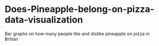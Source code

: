 # Does-Pineapple-belong-on-pizza-data-visualization
Bar graphs on how many people like and dislike pineapple on pizza in Britian
